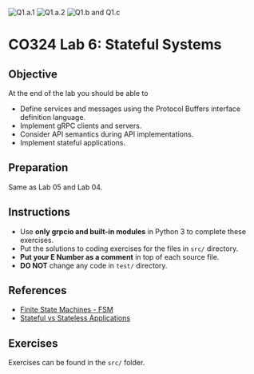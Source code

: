 ![Q1.a.1](../../actions/workflows/workflows_Q1_a_1.yml/badge.svg)
![Q1.a.2](../../actions/workflows/workflows_Q1_a_2.yml/badge.svg)
![Q1.b and Q1.c](../../actions/workflows/workflows_Q1_b_c.yml/badge.svg)
# CO324 Lab 6: Stateful Systems

## Objective
At the end of the lab you should be able to
* Define services and messages using the Protocol Buffers interface definition language.
* Implement gRPC clients and servers.
* Consider API semantics during API implementations.
* Implement stateful applications.

## Preparation
Same as Lab 05 and Lab 04.

## Instructions
* Use **only grpcio and built-in modules** in Python 3 to complete these exercises.
* Put the solutions to coding exercises for the files in `src/` directory.
* **Put your E Number as a comment** in top of each source file.
* **DO NOT** change any code in `test/` directory.

## References
* [Finite State Machines - FSM](https://en.wikipedia.org/wiki/Finite-state_machine)
* [Stateful vs Stateless Applications](https://blog.dreamfactory.com/stateful-vs-stateless-web-app-design/)


## Exercises
Exercises can be found in the `src/` folder.